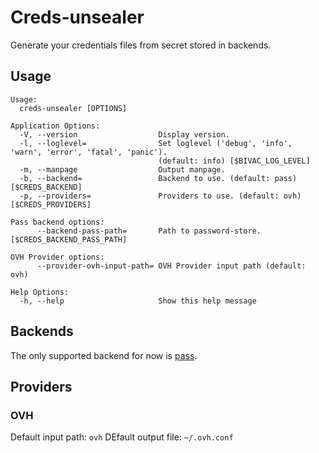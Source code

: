 Creds-unsealer
==============

Generate your credentials files from secret stored in backends.

Usage
-----

```shell
Usage:
  creds-unsealer [OPTIONS]

Application Options:
  -V, --version                  Display version.
  -l, --loglevel=                Set loglevel ('debug', 'info', 'warn', 'error', 'fatal', 'panic').
                                 (default: info) [$BIVAC_LOG_LEVEL]
  -m, --manpage                  Output manpage.
  -b, --backend=                 Backend to use. (default: pass) [$CREDS_BACKEND]
  -p, --providers=               Providers to use. (default: ovh) [$CREDS_PROVIDERS]

Pass backend options:
      --backend-pass-path=       Path to password-store. [$CREDS_BACKEND_PASS_PATH]

OVH Provider options:
      --provider-ovh-input-path= OVH Provider input path (default: ovh)

Help Options:
  -h, --help                     Show this help message
```

Backends
--------

The only supported backend for now is [pass](https://www.passwordstore.org/).

Providers
---------

### OVH

Default input path: `ovh`
DEfault output file: `~/.ovh.conf`

